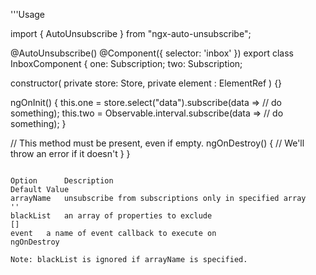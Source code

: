 
'''Usage

import { AutoUnsubscribe } from "ngx-auto-unsubscribe";

@AutoUnsubscribe()
@Component({
  selector: 'inbox'
})
export class InboxComponent {
  one: Subscription;
  two: Subscription;

  constructor( private store: Store<any>, private element : ElementRef ) {}

  ngOnInit() {
    this.one = store.select("data").subscribe(data => // do something);
    this.two = Observable.interval.subscribe(data => // do something);
  }

  // This method must be present, even if empty.
  ngOnDestroy() {
    // We'll throw an error if it doesn't
  }
}

```Options

Option	    Description	                                                Default Value
arrayName	unsubscribe from subscriptions only in specified array      ''
blackList	an array of properties to exclude	                        []
event	a name of event callback to execute on	                        ngOnDestroy

Note: blackList is ignored if arrayName is specified.